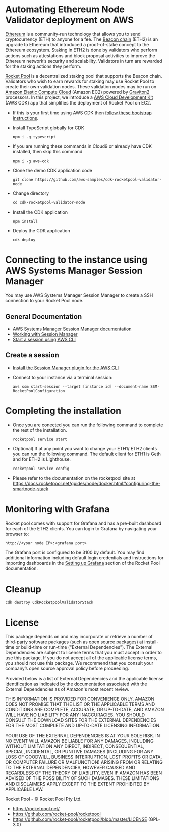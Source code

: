 # Automating Ethereum Node Validator deployment on AWS

[Ethereum](https://ethereum.org/) is a community-run technology that allows you to send cryptocurrency (ETH) to anyone for a fee. The [Beacon chain](https://ethereum.org/en/upgrades/beacon-chain/) (ETH2) is an upgrade to Ethereum that introduced a proof-of-stake concept to the Ethereum ecosystem. Staking in ETH2 is done by validators who perform actions such as attestations and block proposal activities to improve the Ethereum network’s security and scalability. Validators in turn are rewarded for the staking actions they perform. 

[Rocket Pool](https://rocketpool.net/) is a decentralized staking pool that supports the Beacon chain. Validators who wish to earn rewards for staking may use Rocket Pool to create their own validation nodes. These validation nodes may be run on [Amazon Elastic Compute Cloud](https://aws.amazon.com/pm/ec2/) (Amazon EC2) powered by [Graviton2](https://aws.amazon.com/pm/ec2-graviton/) processors. In this project, we introduce a [AWS Cloud Development Kit](https://aws.amazon.com/cdk/) (AWS CDK) app that simplifies the deployment of Rocket Pool on EC2.

- If this is your first time using AWS CDK then [follow these bootstrap instructions](https://docs.aws.amazon.com/cdk/v2/guide/bootstrapping.html).

- Install TypeScript globally for CDK

    `npm i -g typescript`


- If you are running these commands in Cloud9 or already have CDK installed, then skip this command

    `npm i -g aws-cdk`

- Clone the demo CDK application code

    `git clone https://github.com/aws-samples/cdk-rocketpool-validator-node`

- Change directory

    `cd cdk-rocketpool-validator-node`

- Install the CDK application

    `npm install`

- Deploy the CDK application

    `cdk deploy`

# Connecting to the instance using AWS Systems Manager Session Manager
You may use AWS Systems Manager Session Manager to create a SSH connection to your Rocket Pool node.

## General Documentation
* [AWS Systems Manager Session Manager documentation](https://docs.aws.amazon.com/systems-manager/latest/userguide/session-manager.html)
* [Working with Session Manager](https://docs.aws.amazon.com/systems-manager/latest/userguide/session-manager-working-with.html)
* [Start a session using AWS CLI](https://docs.aws.amazon.com/systems-manager/latest/userguide/session-manager-working-with-sessions-start.html#sessions-start-cli)

## Create a session

* [Install the Session Manager plugin for the AWS CLI](https://docs.aws.amazon.com/systems-manager/latest/userguide/session-manager-working-with-install-plugin.html)
* Connect to your instance via a terminal session: 
    
    `aws ssm start-session --target [instance id] --document-name SSM-RocketPoolConfiguration`

# Completing the installation
- Once you are conected you can run the following command to complete the rest of the installation. 

    `rocketpool service start`

- (Optional) If at any point you want to change your ETH1/ ETH2 clients you can run the following command. The default client for ETH1 is Geth and for ETH2 is Lighthouse.

    `rocketpool service config`

- Please refer to the documentation on the rocketpool site at https://docs.rocketpool.net/guides/node/docker.html#configuring-the-smartnode-stack

# Monitoring with Grafana
Rocket pool comes with support for Grafana and has a pre-built dashboard for each of the ETH2 clients. You can login to Grafana by navigating your browser to:

`http://<your node IP>:<grafana port>` 

The Grafana port is configured to be 3100 by default. You may find additional information including default login credentials and instructions for importing dashboards in the [Setting up Grafana](https://docs.rocketpool.net/guides/node/grafana.html#enabling-the-metrics-server) section of the Rocket Pool documentation. 

# Cleanup

`cdk destroy CdkRocketpoolValidatorStack`

# License

This package depends on and may incorporate or retrieve a number of third-party software packages (such as open source packages) at install-time or build-time or run-time ("External Dependencies"). The External Dependencies are subject to license terms that you must accept in order to use this package. If you do not accept all of the applicable license terms, you should not use this package. We recommend that you consult your company’s open source approval policy before proceeding.

Provided below is a list of External Dependencies and the applicable license identification as indicated by the documentation associated with the External Dependencies as of Amazon's most recent review.

THIS INFORMATION IS PROVIDED FOR CONVENIENCE ONLY. AMAZON DOES NOT PROMISE THAT THE LIST OR THE APPLICABLE TERMS AND CONDITIONS ARE COMPLETE, ACCURATE, OR UP-TO-DATE, AND AMAZON WILL HAVE NO LIABILITY FOR ANY INACCURACIES. YOU SHOULD CONSULT THE DOWNLOAD SITES FOR THE EXTERNAL DEPENDENCIES FOR THE MOST COMPLETE AND UP-TO-DATE LICENSING INFORMATION.

YOUR USE OF THE EXTERNAL DEPENDENCIES IS AT YOUR SOLE RISK. IN NO EVENT WILL AMAZON BE LIABLE FOR ANY DAMAGES, INCLUDING WITHOUT LIMITATION ANY DIRECT, INDIRECT, CONSEQUENTIAL, SPECIAL, INCIDENTAL, OR PUNITIVE DAMAGES (INCLUDING FOR ANY LOSS OF GOODWILL, BUSINESS INTERRUPTION, LOST PROFITS OR DATA, OR COMPUTER FAILURE OR MALFUNCTION) ARISING FROM OR RELATING TO THE EXTERNAL DEPENDENCIES, HOWEVER CAUSED AND REGARDLESS OF THE THEORY OF LIABILITY, EVEN IF AMAZON HAS BEEN ADVISED OF THE POSSIBILITY OF SUCH DAMAGES. THESE LIMITATIONS AND DISCLAIMERS APPLY EXCEPT TO THE EXTENT PROHIBITED BY APPLICABLE LAW.

Rocket Pool - © Rocket Pool Pty Ltd.
- https://rocketpool.net/
- https://github.com/rocket-pool/rocketpool
- https://github.com/rocket-pool/rocketpool/blob/master/LICENSE (GPL-3.0)
